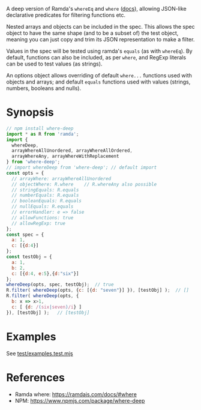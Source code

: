 A deep version of Ramda's `whereEq` and `where` ([docs](https://ramdajs.com/docs/#where)), allowing JSON-like declarative predicates for filtering functions etc. 

Nested arrays and objects can be included in the spec. This allows the spec object to have the same shape (and to be a subset of) the test object, meaning you can just copy and trim its JSON representation to make a filter.

Values in the spec will be tested using ramda's `equals` (as with `whereEq`). By default, functions can also be included, as per `where`, and RegExp literals can be used to test values (as strings).

An options object allows overriding of default `where...` functions used with objects and arrays; and default `equals` functions used with values (strings, numbers, booleans and nulls). 

# Synopsis

```js
// npm install where-deep
import * as R from 'ramda';
import {
  whereDeep, 
  arrayWhereAllUnordered, arrayWhereAllOrdered, 
  arrayWhereAny, arrayWhereWithReplacement
} from 'where-deep';
// import whereDeep from 'where-deep'; // default import 
const opts = {
  // arrayWhere: arrayWhereAllUnordered   
  // objectWhere: R.where    // R.whereAny also possible
  // stringEquals: R.equals  
  // numberEquals: R.equals
  // booleanEquals: R.equals
  // nullEquals: R.equals
  // errorHandler: e => false
  // allowFunctions: true
  // allowRegExp: true
};
const spec = {
  a: 1,
  c: [{d:4}] 
};
const testObj = {
  a: 1,
  b: 2,
  c: [{d:4, e:5},{d:"six"}]
};
whereDeep(opts, spec, testObj);  // true 
R.filter( whereDeep(opts, {c: [{d: "seven"}] }), [testObj] );  // []
R.filter( whereDeep(opts, {
  b: x => x>1,
  c: [ {d: /(six|seven)/i} ]
}), [testObj] );   // [testObj]
```

# Examples

See [test/examples.test.mjs](https://github.com/phhu/where-deep/blob/main/test/examples.test.mjs)

# References

* Ramda where: https://ramdajs.com/docs/#where
* NPM: https://www.npmjs.com/package/where-deep
